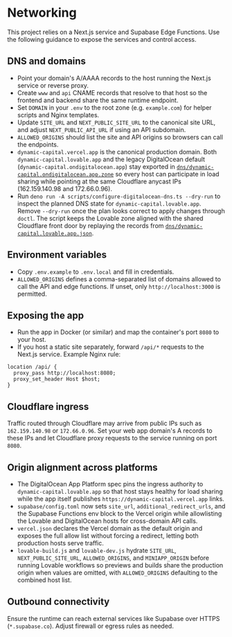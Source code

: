# Networking

This project relies on a Next.js service and Supabase Edge Functions. Use the following guidance to expose the services and control access.

## DNS and domains
- Point your domain's A/AAAA records to the host running the Next.js service or reverse proxy.
- Create `www` and `api` CNAME records that resolve to that host so the frontend and backend share the same runtime endpoint.
- Set `DOMAIN` in your `.env` to the root zone (e.g. `example.com`) for helper scripts and Nginx templates.
- Update `SITE_URL` and `NEXT_PUBLIC_SITE_URL` to the canonical site URL, and adjust `NEXT_PUBLIC_API_URL` if using an API subdomain.
- `ALLOWED_ORIGINS` should list the site and API origins so browsers can call the endpoints.
- `dynamic-capital.vercel.app` is the canonical production domain. Both
  `dynamic-capital.lovable.app` and the legacy DigitalOcean default
  (`dynamic-capital.ondigitalocean.app`) stay exported in
  [`dns/dynamic-capital.ondigitalocean.app.zone`](../dns/dynamic-capital.ondigitalocean.app.zone)
  so every host can participate in load sharing while pointing at the same
  Cloudflare anycast IPs (162.159.140.98 and 172.66.0.96).
- Run `deno run -A scripts/configure-digitalocean-dns.ts --dry-run` to inspect the
  planned DNS state for `dynamic-capital.lovable.app`. Remove `--dry-run` once the
  plan looks correct to apply changes through `doctl`. The script keeps the
  Lovable zone aligned with the shared Cloudflare front door by replaying the
  records from [`dns/dynamic-capital.lovable.app.json`](../dns/dynamic-capital.lovable.app.json).

## Environment variables
- Copy `.env.example` to `.env.local` and fill in credentials.
- `ALLOWED_ORIGINS` defines a comma-separated list of domains allowed to call the API and edge functions. If unset, only `http://localhost:3000` is permitted.

## Exposing the app
- Run the app in Docker (or similar) and map the container's port `8080` to your host.
- If you host a static site separately, forward `/api/*` requests to the Next.js service. Example Nginx rule:

```nginx
location /api/ {
  proxy_pass http://localhost:8080;
  proxy_set_header Host $host;
}
```

## Cloudflare ingress
Traffic routed through Cloudflare may arrive from public IPs such as `162.159.140.98` or `172.66.0.96`. Set your web app domain's A records to these IPs and let Cloudflare proxy requests to the service running on port `8080`.

## Origin alignment across platforms
- The DigitalOcean App Platform spec pins the ingress authority to `dynamic-capital.lovable.app` so that host stays healthy for load sharing while the app itself publishes `https://dynamic-capital.vercel.app` links.
- `supabase/config.toml` now sets `site_url`, `additional_redirect_urls`, and the Supabase Functions env block to the Vercel origin while allowlisting the Lovable and DigitalOcean hosts for cross-domain API calls.
- `vercel.json` declares the Vercel domain as the default origin and exposes the full allow list without forcing a redirect, letting both production hosts serve traffic.
- `lovable-build.js` and `lovable-dev.js` hydrate `SITE_URL`, `NEXT_PUBLIC_SITE_URL`, `ALLOWED_ORIGINS`, and `MINIAPP_ORIGIN` before running Lovable workflows so previews and builds share the production origin when values are omitted, with `ALLOWED_ORIGINS` defaulting to the combined host list.

## Outbound connectivity
Ensure the runtime can reach external services like Supabase over HTTPS (`*.supabase.co`). Adjust firewall or egress rules as needed.
